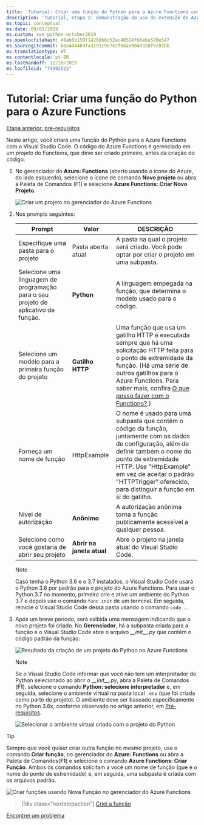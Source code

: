 ```yaml
---
title: 'Tutorial: Criar uma função do Python para o Azure Functions com o VS Code'
description: 'Tutorial, etapa 2: demonstração do uso da extensão do Azure Functions para VS Code.'
ms.topic: conceptual
ms.date: 09/02/2019
ms.custom: seo-python-october2019
ms.openlocfilehash: 49ab6b150f14268b6d52ac48524f66e6e520e547
ms.sourcegitcommit: 68a4044b9fa3291c9e7e2f68ae0049328f9c01bb
ms.translationtype: HT
ms.contentlocale: pt-BR
ms.lasthandoff: 12/10/2019
ms.locfileid: "74992522"
---
```

# <a name="tutorial-create-a-python-function-for-azure-functions"></a>Tutorial: Criar uma função do Python para o Azure Functions

[Etapa anterior: pré-requisitos](tutorial-vs-code-serverless-python-01.md)

Neste artigo, você criará uma função do Python para o Azure Functions com o Visual Studio Code. O código do Azure Functions é gerenciado em um _projeto_ do Functions, que deve ser criado primeiro, antes da criação do código.

1. No gerenciador do **Azure: Functions** (aberto usando o ícone do Azure, do lado esquerdo), selecione o ícone de comando **Novo projeto** ou abra a Paleta de Comandos (F1) e selecione **Azure Functions: Criar Novo Projeto**.

    ![Criar um projeto no gerenciador do Azure Functions](media/tutorial-vs-code-serverless-python/create-a-new-project-in-azure-functions-explorer.png)

1. Nos prompts seguintes:

    | Prompt | Valor | DESCRIÇÃO |
    | --- | --- | --- |
    | Especifique uma pasta para o projeto | Pasta aberta atual | A pasta na qual o projeto será criado. Você pode optar por criar o projeto em uma subpasta. |
    | Selecione uma linguagem de programação para o seu projeto de aplicativo de função. | **Python** | A linguagem empegada na função, que determina o modelo usado para o código. |
    | Selecione um modelo para a primeira função do projeto | **Gatilho HTTP** | Uma função que usa um gatilho HTTP é executada sempre que há uma solicitação HTTP feita para o ponto de extremidade da função. (Há uma série de outros gatilhos para o Azure Functions. Para saber mais, confira [O que posso fazer com o Functions?](/azure/azure-functions/functions-overview#what-can-i-do-with-functions).) |
    | Forneça um nome de função | HttpExample | O nome é usado para uma subpasta que contém o código da função, juntamente com os dados de configuração, além de definir também o nome do ponto de extremidade HTTP. Use "HttpExample" em vez de aceitar o padrão "HTTPTrigger" oferecido, para distinguir a função em si do gatilho. |
    | Nível de autorização | **Anônimo** | A autorização anônima torna a função publicamente acessível a qualquer pessoa. |
    | Selecione como você gostaria de abrir seu projeto | **Abrir na janela atual** | Abre o projeto na janela atual do Visual Studio Code. |

    > [!NOTE]
    > Caso tenha o Python 3.6 e o 3.7 instalados, o Visual Studio Code usará o Python 3.6 por padrão para o projeto do Azure Functions. Para usar o Python 3.7 no momento, primeiro crie e ative um ambiente do Python 3.7 e depois use o comando `func init` de um terminal. Em seguida, reinicie o Visual Studio Code dessa pasta usando o comando `code .`.

1. Após um breve período, será exibida uma mensagem indicando que o novo projeto foi criado. No **Gerenciador**, há a subpasta criada para a função e o Visual Studio Code abre o arquivo *\_\_init\_\_.py* que contém o código padrão da função:

    ![Resultado da criação de um projeto do Python no Azure Functions](media/tutorial-vs-code-serverless-python/display-results-of-new-python-project-in-azure-functions.png)

    > [!NOTE]
    > Se o Visual Studio Code informar que você não tem um interpretador do Python selecionado ao abrir o *\_\_init\_\_.py*, abra a Paleta de Comandos (**F1**), selecione o comando **Python: selecione interpretador** e, em seguida, selecione o ambiente virtual na pasta local `.env` (que foi criada como parte do projeto). O ambiente deve ser baseado especificamente no Python 3.6x, conforme observado no artigo anterior, em [Pré-requisitos](tutorial-vs-code-serverless-python-01.md#prerequisites).
    >
    > ![Selecionar o ambiente virtual criado com o projeto do Python](media/tutorial-vs-code-serverless-python/select-virtual-environment-created-with-the-python-project.png)

> [!TIP]
> Sempre que você quiser criar outra função no mesmo projeto, use o comando **Criar função**, no gerenciador do **Azure: Functions** ou abra a Paleta de Comandos(**F1**) e selecione o comando **Azure Functions: Criar Função**. Ambos os comandos solicitam a você um nome de função (que é o nome do ponto de extremidade) e, em seguida, uma subpasta é criada com os arquivos padrão.
>
> ![Criar funções usando Nova Função no gerenciador do Azure Functions](media/tutorial-vs-code-serverless-python/create-new-functions-in-azure-functions-explorer.png)

> [!div class="nextstepaction"]
> [Criei a função](tutorial-vs-code-serverless-python-03.md)

[Encontrei um problema](https://www.research.net/r/PWZWZ52?tutorial=vscode-functions-python&step=02-create-function)
